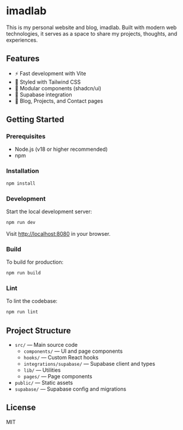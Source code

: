 # imadlab

This is my personal website and blog, imadlab. Built with modern web technologies, it serves as a space to share my projects, thoughts, and experiences.

## Features
- ⚡️ Fast development with Vite
- 🎨 Styled with Tailwind CSS
- 🧩 Modular components (shadcn/ui)
- 🔗 Supabase integration
- 📄 Blog, Projects, and Contact pages

## Getting Started

### Prerequisites
- Node.js (v18 or higher recommended)
- npm

### Installation
```bash
npm install
```

### Development
Start the local development server:
```bash
npm run dev
```
Visit [http://localhost:8080](http://localhost:8080) in your browser.

### Build
To build for production:
```bash
npm run build
```

### Lint
To lint the codebase:
```bash
npm run lint
```

## Project Structure
- `src/` — Main source code
  - `components/` — UI and page components
  - `hooks/` — Custom React hooks
  - `integrations/supabase/` — Supabase client and types
  - `lib/` — Utilities
  - `pages/` — Page components
- `public/` — Static assets
- `supabase/` — Supabase config and migrations

## License
MIT
